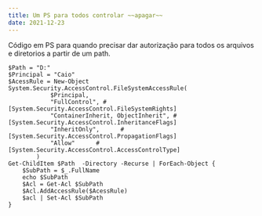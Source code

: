 ```yaml
---
title: Um PS para todos controlar ~~apagar~~
date: 2021-12-23
---
```


Código em PS para quando precisar dar autorização para todos os arquivos e diretorios a partir de um path.

```PS
$Path = "D:"
$Principal = "Caio"
$AcessRule = New-Object System.Security.AccessControl.FileSystemAccessRule(
			$Principal,
			"FullControl", # [System.Security.AccessControl.FileSystemRights]
			"ContainerInherit, ObjectInherit", # [System.Security.AccessControl.InheritanceFlags]
			"InheritOnly",      # [System.Security.AccessControl.PropagationFlags]
			"Allow"      # [System.Security.AccessControl.AccessControlType]
		)
Get-ChildItem $Path  -Directory -Recurse | ForEach-Object {
	$SubPath = $_.FullName
	echo $SubPath
	$Acl = Get-Acl $SubPath
	$Acl.AddAccessRule($AcessRule)
	$acl | Set-Acl $SubPath
}
```
